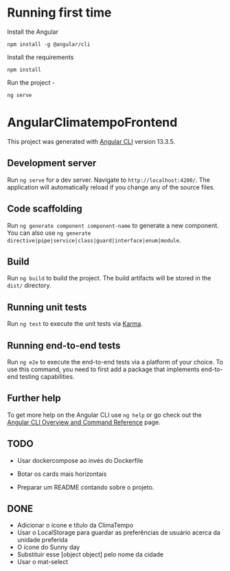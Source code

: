 # Running first time

Install the Angular

<code>npm install -g @angular/cli</code>

Install the requirements

<code>npm install</code>

Run the project -

<code>ng serve</code>

# AngularClimatempoFrontend

This project was generated with [Angular CLI](https://github.com/angular/angular-cli) version 13.3.5.

## Development server

Run `ng serve` for a dev server. Navigate to `http://localhost:4200/`. The application will automatically reload if you change any of the source files.

## Code scaffolding

Run `ng generate component component-name` to generate a new component. You can also use `ng generate directive|pipe|service|class|guard|interface|enum|module`.

## Build

Run `ng build` to build the project. The build artifacts will be stored in the `dist/` directory.

## Running unit tests

Run `ng test` to execute the unit tests via [Karma](https://karma-runner.github.io).

## Running end-to-end tests

Run `ng e2e` to execute the end-to-end tests via a platform of your choice. To use this command, you need to first add a package that implements end-to-end testing capabilities.

## Further help

To get more help on the Angular CLI use `ng help` or go check out the [Angular CLI Overview and Command Reference](https://angular.io/cli) page.

## TODO

- Usar dockercompose ao invés do Dockerfile
- Botar os cards mais horizontais

- Preparar um README contando sobre o projeto.

## DONE

- Adicionar o ícone e título da ClimaTempo
- Usar o LocalStorage para guardar as preferências de usuário acerca da unidade preferida
- O ícone do Sunny day
- Substituir esse [object object] pelo nome da cidade
- Usar o mat-select
